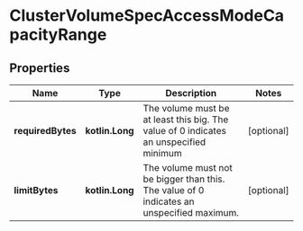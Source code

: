 # ClusterVolumeSpecAccessModeCapacityRange

## Properties

| Name              | Type            | Description                                                                               | Notes      |
|-------------------|-----------------|-------------------------------------------------------------------------------------------|------------|
| **requiredBytes** | **kotlin.Long** | The volume must be at least this big. The value of 0 indicates an unspecified minimum     | [optional] |
| **limitBytes**    | **kotlin.Long** | The volume must not be bigger than this. The value of 0 indicates an unspecified maximum. | [optional] |



